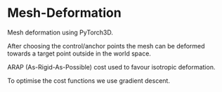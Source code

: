# Mesh-Deformation
Mesh deformation using PyTorch3D.

After choosing the control/anchor points the mesh can be deformed towards a target point outside in the world space.

ARAP (As-Rigid-As-Possible) cost used to favour isotropic deformation.

To optimise the cost functions we use gradient descent.
